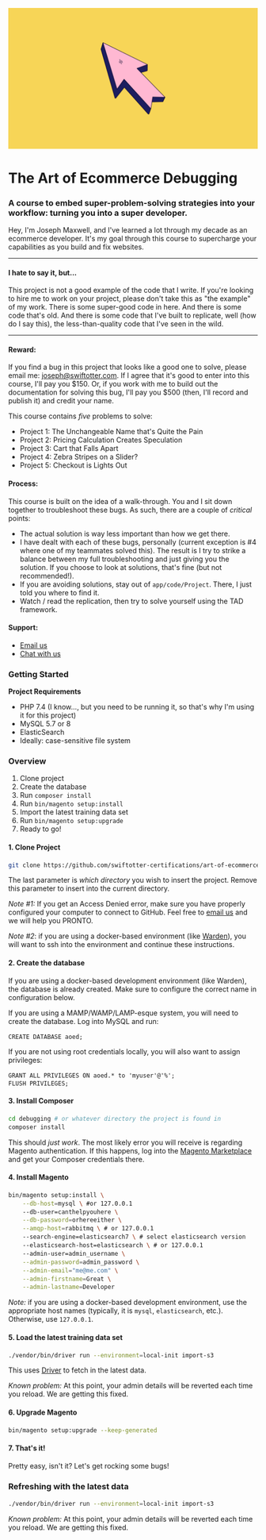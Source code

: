 ![](pub/media/course-title.png)

# The Art of Ecommerce Debugging
### A course to embed super-problem-solving strategies into your workflow: turning you into a super developer.

Hey, I'm Joseph Maxwell, and I've learned a lot through my decade as an ecommerce developer.
It's my goal through this course to supercharge your capabilities as you build and fix websites.

---
#### I hate to say it, but...
This project is not a good example of the code that I  write. If you're looking to hire me to work on your project,
please don't take this as "the example" of my work. There is some super-good code in here. And there is
some code that's old. And there is some code that I've built to replicate, well (how do I say this), the less-than-quality
code that I've seen in the wild.

---

#### Reward:
If you find a bug in this project that looks like a good one to solve, please email me: joseph@swiftotter.com. If I
agree that it's good to enter into this course, I'll pay you $150. Or, if you work with me to build out the documentation
for solving this bug, I'll pay you $500 (then, I'll record and publish it) and credit your name.

This course contains *five* problems to solve:

* Project 1: The Unchangeable Name that's Quite the Pain
* Project 2: Pricing Calculation Creates Speculation
* Project 3: Cart that Falls Apart
* Project 4: Zebra Stripes on a Slider?
* Project 5: Checkout is Lights Out

#### Process:
This course is built on the idea of a walk-through. You and I sit down together to troubleshoot these bugs. As such,
there are a couple of _critical_ points:
* The actual solution is way less important than how we get there.
* I have dealt with each of these bugs, personally (current exception is #4 
  where one of my teammates solved this). The result is I try to strike a 
  balance between my full troubleshooting and just giving you the solution. 
  If you choose to look at solutions, that's fine (but not recommended!).
* If you are avoiding solutions, stay out of `app/code/Project`. There, I 
  just told you where to find it.
* Watch / read the replication, then try to solve yourself using the TAD 
  framework.

#### Support:
* [Email us](mailto:learning@swiftotter.com)
* [Chat with us](https://join.slack.com/t/certifications-hq/shared_invite/zt-dhfoqfqv-Gbs972TAuMnakJK8Q8GWpw)

### Getting Started

**Project Requirements**
* PHP 7.4 (I know..., but you need to be running it, so that's why I'm using it for this project)
* MySQL 5.7 or 8
* ElasticSearch
* Ideally: case-sensitive file system

### Overview
1. Clone project 
2. Create the database
3. Run `composer install`
4. Run `bin/magento setup:install`
5. Import the latest training data set
6. Run `bin/magento setup:upgrade`
7. Ready to go!

#### 1. Clone Project
```bash
git clone https://github.com/swiftotter-certifications/art-of-ecommerce-debugging debugging
```

The last parameter is _which directory_ you wish to insert the project. Remove this parameter
to insert into the current directory.

_Note #1:_ If you get an Access Denied error, make sure you have properly configured your computer 
to connect to GitHub. Feel free to [email us](mailto:learning@swiftotter.com) and we will help 
you PRONTO.

_Note #2_: if you are using a docker-based environment
(like [Warden](https://docs.warden.dev/environments/magento2.html)), you will want to ssh into
the environment and continue these instructions.

#### 2. Create the database
If you are using a docker-based development environment (like Warden), the database is already 
created. Make sure to configure the correct name in configuration below.

If you are using a MAMP/WAMP/LAMP-esque system, you will need to create the database. Log into 
MySQL and run:
```mysql
CREATE DATABASE aoed;
```

If you are not using root credentials locally, you will also want to assign privileges:
```mysql
GRANT ALL PRIVILEGES ON aoed.* to 'myuser'@'%';
FLUSH PRIVILEGES;
```

#### 3. Install Composer
```bash
cd debugging # or whatever directory the project is found in
composer install
```

This should _just work_. The most likely error you will receive is regarding Magento 
authentication. If this happens, log into the
[Magento Marketplace](https://marketplace.magento.com/) and get your Composer credentials there.

#### 4. Install Magento
```bash
bin/magento setup:install \
    --db-host=mysql \ #or 127.0.0.1
    --db-user=canthelpyouhere \
    --db-password=orhereeither \
    --amqp-host=rabbitmq \ # or 127.0.0.1
    --search-engine=elasticsearch7 \ # select elasticsearch version
    --elasticsearch-host=elasticsearch \ # or 127.0.0.1
    --admin-user=admin_username \
    --admin-password=admin_password \
    --admin-email="me@me.com" \
    --admin-firstname=Great \
    --admin-lastname=Developer
```

_Note:_ if you are using a docker-based development environment, use the appropriate host names (typically, it is `mysql`, `elasticsearch`, etc.).
Otherwise, use `127.0.0.1`.

#### 5. Load the latest training data set
```bash
./vendor/bin/driver run --environment=local-init import-s3
```

This uses [Driver](https://github.com/SwiftOtter/Driver) to fetch in the latest data.

_Known problem:_ At this point, your admin details will be reverted each time you reload. We are getting this
fixed.

#### 6. Upgrade Magento
```bash
bin/magento setup:upgrade --keep-generated
```

#### 7. That's it!
Pretty easy, isn't it? Let's get rocking some bugs!

### Refreshing with the latest data
```bash
./vendor/bin/driver run --environment=local-init import-s3
```

_Known problem:_ At this point, your admin details will be reverted each time you reload. We are getting this
fixed.

